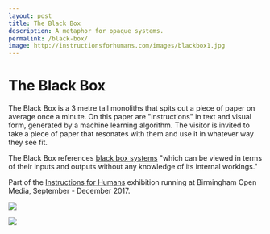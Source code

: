 ```yaml
---
layout: post
title: The Black Box
description: A metaphor for opaque systems.
permalink: /black-box/
image: http://instructionsforhumans.com/images/blackbox1.jpg
---
```


# The Black Box

The Black Box is a 3 metre tall monoliths that spits out a piece of paper on average once a minute. On this paper are "instructions" in text and visual form, generated by a machine learning algorithm. The visitor is invited to take a piece of paper that resonates with them and use it in whatever way they see fit. 

The Black Box references [black box systems](https://en.wikipedia.org/wiki/Black_box) "which can be viewed in terms of their inputs and outputs without any knowledge of its internal workings."

Part of the [Instructions for Humans](http://instructionsforhumans.com) exhibition running at Birmingham Open Media, September - December 2017. 

![](http://instructionsforhumans.com/images/blackbox1.jpg)

![](http://instructionsforhumans.com/images/blackbox2.gif)